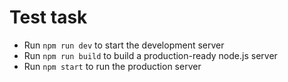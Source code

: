 # Test task

- Run `npm run dev` to start the development server
- Run `npm run build` to build a production-ready node.js server
- Run `npm start` to run the production server

